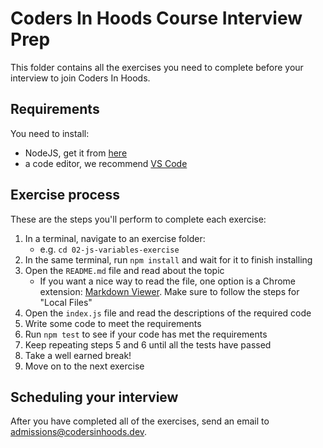 # Coders In Hoods Course Interview Prep

This folder contains all the exercises you need to complete before your interview to join Coders In Hoods.

## Requirements

You need to install:

- NodeJS, get it from [here](https://nodejs.org/)
- a code editor, we recommend [VS Code](https://code.visualstudio.com/)

## Exercise process

These are the steps you'll perform to complete each exercise:

1. In a terminal, navigate to an exercise folder:
    - e.g. `cd 02-js-variables-exercise`
2. In the same terminal, run `npm install` and wait for it to finish installing
3. Open the `README.md` file and read about the topic
    - If you want a nice way to read the file, one option is a Chrome extension: [Markdown Viewer](https://chrome.google.com/webstore/detail/markdown-viewer/ckkdlimhmcjmikdlpkmbgfkaikojcbjk/related?hl=en). Make sure to follow the steps for "Local Files"
4. Open the `index.js` file and read the descriptions of the required code
5. Write some code to meet the requirements
6. Run `npm test` to see if your code has met the requirements
7. Keep repeating steps 5 and 6 until all the tests have passed
8. Take a well earned break!
9. Move on to the next exercise

## Scheduling your interview

After you have completed all of the exercises, send an email to [admissions@codersinhoods.dev](mailto:admissions@codersinhoods.dev?subject=Interview%20Prep%20Complete).
